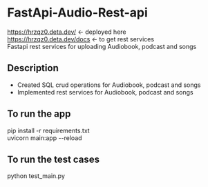 # FastApi-Audio-Rest-api
https://hrzqz0.deta.dev/ <- deployed here <br>
https://hrzqz0.deta.dev/docs <- to get rest services<br>
Fastapi rest services for uploading Audiobook, podcast and songs

## Description
- Created SQL crud operations for Audiobook, podcast and songs
- Implemented rest services for Audiobook, podcast and songs

## To run the app
pip install -r requirements.txt<br>
uvicorn main:app --reload

## To run the test cases
python test_main.py


